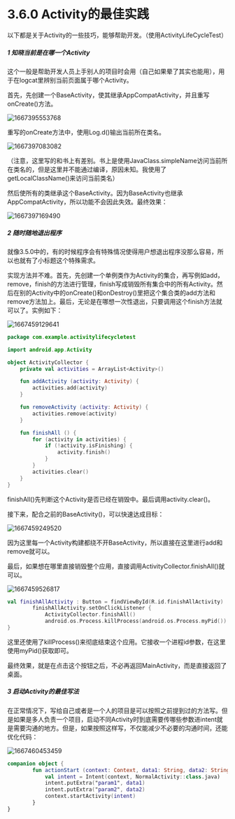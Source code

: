 # 3.6.0 Activity的最佳实践

以下都是关于Activity的一些技巧，能够帮助开发。（使用ActivityLifeCycleTest）

##### 1 知晓当前是在哪一个Activity

这个一般是帮助开发人员上手别人的项目时会用（自己如果晕了其实也能用），用于在logcat里辨别当前页面属于哪个Activity。

首先，先创建一个BaseActivity，使其继承AppCompatActivity，并且重写onCreate()方法。

![1667395553768](image/3.6.0Activity的最佳实践/1667395553768.png)

重写的onCreate方法中，使用Log.d()输出当前所在类名。

![1667397083082](image/3.6.0Activity的最佳实践/1667397083082.png)

（注意，这里写的和书上有差别。书上是使用JavaClass.simpleName访问当前所在类名的，但是这里并不能通过编译，原因未知。我使用了getLocalClassName()来访问当前类名）

然后使所有的类继承这个BaseActivity。因为BaseActivity也继承AppCompatActivity，所以功能不会因此失效。最终效果：

![1667397169490](image/3.6.0Activity的最佳实践/1667397169490.png)

##### 2 随时随地退出程序

就像3.5.0中的，有的时候程序会有特殊情况使得用户想退出程序没那么容易，所以也就有了小标题这个特殊需求。

实现方法并不难。首先，先创建一个单例类作为Activity的集合，再写例如add，remove，finish的方法进行管理，finish写成销毁所有集合中的所有Activity。然后在别的Activity中的onCreate()和onDestroy()里把这个集合类的add方法和remove方法加上。最后，无论是在哪想一次性退出，只要调用这个finish方法就可以了。实例如下：

![1667459129641](image/3.6.0Activity的最佳实践/1667459129641.png)

```kotlin
package com.example.activitylifecycletest

import android.app.Activity

object ActivityCollector {
    private val activities = ArrayList<Activity>()

    fun addActivity (activity: Activity) {
        activities.add(activity)
    }

    fun removeActivity (activity: Activity) {
        activities.remove(activity)
    }

    fun finishAll () {
        for (activity in activities) {
            if (!activity.isFinishing) {
                activity.finish()
            }
        }
        activities.clear()
    }
}
```

finishAll()先判断这个Activity是否已经在销毁中。最后调用activity.clear()。

接下来，配合之前的BaseActivity()，可以快速达成目标：

![1667459249520](image/3.6.0Activity的最佳实践/1667459249520.png)

因为这里每一个Activity构建都绕不开BaseActivity，所以直接在这里进行add和remove就可以。

最后，如果想在哪里直接销毁整个应用，直接调用ActivityCollector.finishAll()就可以。

![1667459526817](image/3.6.0Activity的最佳实践/1667459526817.png)

```kotlin
val finishAllActivity : Button = findViewById(R.id.finishAllActivity)
        finishAllActivity.setOnClickListener {
            ActivityCollector.finishAll()
            android.os.Process.killProcess(android.os.Process.myPid())
}
```

这里还使用了killProcess()来彻底结束这个应用。它接收一个进程id参数，在这里使用myPid()获取即可。

最终效果，就是在点击这个按钮之后，不必再返回MainActivity，而是直接返回了桌面。

##### 3 启动Activity的最佳写法

在正常情况下，写给自己或者是一个人的项目是可以按照之前提到过的方法写。但是如果是多人负责一个项目，启动不同Activity时到底需要传哪些参数进intent就是需要沟通的地方。但是，如果按照这样写，不仅能减少不必要的沟通时间，还能优化代码：

![1667460453459](image/3.6.0Activity的最佳实践/1667460453459.png)

```kotlin
companion object {
        fun actionStart (context: Context, data1: String, data2: String){
            val intent = Intent(context, NormalActivity::class.java)
            intent.putExtra("param1", data1)
            intent.putExtra("param2", data2)
            context.startActivity(intent)
        }
}
```
